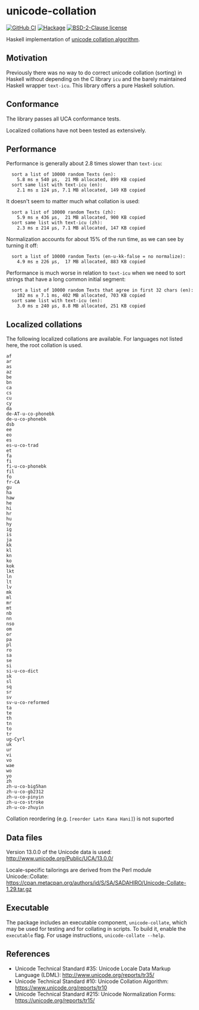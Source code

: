 # unicode-collation

[![GitHub
CI](https://github.com/jgm/unicode-collation/workflows/CI%20tests/badge.svg)](https://github.com/jgm/unicode-collation/actions)
[![Hackage](https://img.shields.io/hackage/v/unicode-collation.svg?logo=haskell)](https://hackage.haskell.org/package/unicode-collation)
[![BSD-2-Clause license](https://img.shields.io/badge/license-BSD--2--Clause-blue.svg)](LICENSE)

Haskell implementation of [unicode collation algorithm].

[unicode collation algorithm]:  https://www.unicode.org/reports/tr10

## Motivation

Previously there was no way to do correct unicode collation
(sorting) in Haskell without depending on the C library `icu`
and the barely maintained Haskell wrapper `text-icu`.  This
library offers a pure Haskell solution.

## Conformance

The library passes all UCA conformance tests.

Localized collations have not been tested as extensively.

## Performance

Performance is generally about 2.8 times slower than `text-icu`:

```
  sort a list of 10000 random Texts (en):
    5.8 ms ± 540 μs,  21 MB allocated, 899 KB copied
  sort same list with text-icu (en):
    2.1 ms ± 124 μs, 7.1 MB allocated, 149 KB copied
```

It doesn't seem to matter much what collation is used:

```
  sort a list of 10000 random Texts (zh):
    5.9 ms ± 436 μs,  21 MB allocated, 900 KB copied
  sort same list with text-icu (zh):
    2.3 ms ± 214 μs, 7.1 MB allocated, 147 KB copied
```

Normalization accounts for about 15% of the run time,
as we can see by turning it off:

```
  sort a list of 10000 random Texts (en-u-kk-false = no normalize):
    4.9 ms ± 226 μs,  17 MB allocated, 883 KB copied
```

Performance is much worse in relation to `text-icu` when we
need to sort strings that have a long common initial segment:

```
  sort a list of 10000 random Texts that agree in first 32 chars (en):
    102 ms ± 7.1 ms, 402 MB allocated, 703 KB copied
  sort same list with text-icu (en):
    3.0 ms ± 240 μs, 8.8 MB allocated, 251 KB copied
```

## Localized collations

The following localized collations are available.
For languages not listed here, the root collation is
used.

```
af
ar
as
az
be
bn
ca
cs
cu
cy
da
de-AT-u-co-phonebk
de-u-co-phonebk
dsb
ee
eo
es
es-u-co-trad
et
fa
fi
fi-u-co-phonebk
fil
fo
fr-CA
gu
ha
haw
he
hi
hr
hu
hy
ig
is
ja
kk
kl
kn
ko
kok
lkt
ln
lt
lv
mk
ml
mr
mt
nb
nn
nso
om
or
pa
pl
ro
sa
se
si
si-u-co-dict
sk
sl
sq
sr
sv
sv-u-co-reformed
ta
te
th
tn
to
tr
ug-Cyrl
uk
ur
vi
vo
wae
wo
yo
zh
zh-u-co-big5han
zh-u-co-gb2312
zh-u-co-pinyin
zh-u-co-stroke
zh-u-co-zhuyin
```

Collation reordering (e.g. `[reorder Latn Kana Hani]`)
is not suported

## Data files

Version 13.0.0 of the Unicode data is used:
<http://www.unicode.org/Public/UCA/13.0.0/>

Locale-specific tailorings are derived from the Perl
module Unicode::Collate:
https://cpan.metacpan.org/authors/id/S/SA/SADAHIRO/Unicode-Collate-1.29.tar.gz

## Executable

The package includes an executable component, `unicode-collate`,
which may be used for testing and for collating in scripts.
To build it, enable the `executable` flag.
For usage instructions, `unicode-collate --help`.

## References

- Unicode Technical Standard #35:
  Unicode Locale Data Markup Language (LDML):
  <http://www.unicode.org/reports/tr35/>
- Unicode Technical Standard #10:
  Unicode Collation Algorithm:
  <https://www.unicode.org/reports/tr10>
- Unicode Technical Standard #215:
  Unicode Normalization Forms:
  <https://unicode.org/reports/tr15/>

